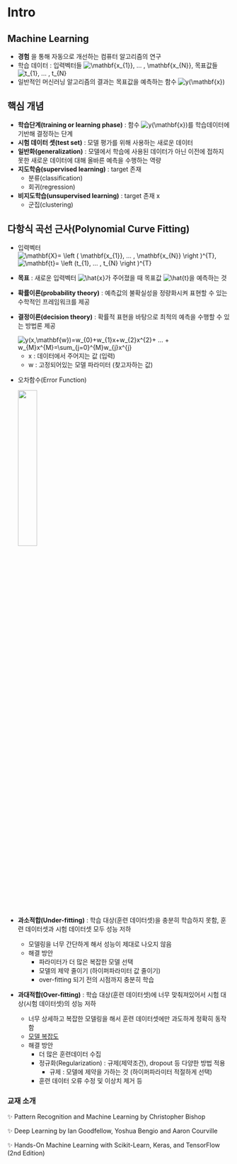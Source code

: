 # Intro


## Machine Learning
+ **경험** 을 통해 자동으로 개선하는 컴퓨터 알고리즘의 연구
+ 학습 데이터 : 입력벡터들 <img src="https://latex.codecogs.com/gif.latex?\mathbf{x_{1}},&space;...&space;,&space;\mathbf{x_{N}}" title="\mathbf{x_{1}}, ... , \mathbf{x_{N}}" />, 목표값들 <img src="https://latex.codecogs.com/gif.latex?t_{1},&space;...&space;,&space;t_{N}" title="t_{1}, ... , t_{N}" />   
+ 일반적인 머신러닝 알고리즘의 결과는 목표값을 예측하는 함수 <img src="https://latex.codecogs.com/gif.latex?y(\mathbf{x})" title="y(\mathbf{x})" />    

## 핵심 개념
+ **학습단계(training or learning phase)** : 함수 <img src="https://latex.codecogs.com/gif.latex?y(\mathbf{x})" title="y(\mathbf{x})" />를 학습데이터에 기반해 결정하는 단계
+ **시험 데이터 셋(test set)** : 모델 평가를 위해 사용하는 새로운 데이터
+ **일반화(generalization)** : 모델에서 학습에 사용된 데이터가 아닌 이전에 접하지 못한 새로운 데이터에 대해 올바른 예측을 수행하는 역량
+ **지도학슴(supervised learning)** : target 존재
   + 분류(classification)
   + 회귀(regression)
+ **비지도학습(unsupervised learning)** : target 존재 x
   + 군집(clustering)
   
   
## 다항식 곡선 근사(Polynomial Curve Fitting)
+ 입력벡터 <img src="https://latex.codecogs.com/gif.latex?\mathbf{X}=&space;\left&space;(&space;\mathbf{x_{1}},&space;...&space;,&space;\mathbf{x_{N}}&space;\right&space;)^{T}" title="\mathbf{X}= \left ( \mathbf{x_{1}}, ... , \mathbf{x_{N}} \right )^{T}" />, <img src="https://latex.codecogs.com/gif.latex?\mathbf{t}=&space;\left&space;(t_{1},&space;...&space;,&space;t_{N}&space;\right&space;)^{T}" title="\mathbf{t}= \left (t_{1}, ... , t_{N} \right )^{T}" />   
+ **목표** : 새로운 입력벡터 <img src="https://latex.codecogs.com/gif.latex?\hat{x}" title="\hat{x}" />가 주어졌을 때 목표값 <img src="https://latex.codecogs.com/gif.latex?\hat{t}" title="\hat{t}" />을 예측하는 것
+ **확률이론(probability theory)** : 예측값의 불확실성을 정량화시켜 표현할 수 있는 수학적인 프레임워크를 제공
+ **결정이론(decision theory)** : 확률적 표현을 바탕으로 최적의 예측을 수행할 수 있는 방법론 제공
   
   
  <img src="https://latex.codecogs.com/gif.latex?y(x,\mathbf{w})=w_{0}&plus;w_{1}x&plus;w_{2}x^{2}&plus;&space;...&space;&plus;&space;w_{M}x^{M}=\sum_{j=0}^{M}w_{j}x^{j}" title="y(x,\mathbf{w})=w_{0}+w_{1}x+w_{2}x^{2}+ ... + w_{M}x^{M}=\sum_{j=0}^{M}w_{j}x^{j}" />   
  
   + x : 데이터에서 주어지는 값 (입력)
   + w : 고정되어있는 모델 파라미터 (찾고자하는 값)
   
+ 오차함수(Error Function)   

  <img src="https://user-images.githubusercontent.com/72974863/103495499-50994580-4e7e-11eb-9b91-11f19ecfd285.png" width="30%" height="30%">   
  
+ **과소적합(Under-fitting)** : 학습 대상(훈련 데이터셋)을 충분히 학습하지 못함, 훈련 데이터셋과 시험 데이터셋 모두 성능 저하
   + 모델링을 너무 간단하게 해서 성능이 제대로 나오지 않음
   + 해결 방안 
      + 파라미터가 더 많은 복잡한 모델 선택
      + 모델의 제약 줄이기 (하이퍼파라미터 값 줄이기)
      + over-fitting 되기 전의 시점까지 충분히 학습
   
+ **과대적합(Over-fitting)** : 학습 대상(훈련 데이터셋)에 너무 맞춰져있어서 시험 대상(시험 데이터셋)의 성능 저하 
   + 너무 상세하고 복잡한 모델링을 해서 훈련 데이터셋에만 과도하게 정확히 동작함
   + [모델 복잡도](https://ko.d2l.ai/chapter_deep-learning-basics/underfit-overfit.html)
   + 해결 방안 
      + 더 많은 훈련데이터 수집
      + 정규화(Regularization) : 규제(제약조건), dropout 등 다양한 방법 적용
         + 규제 : 모델에 제약을 가하는 것 (하이퍼파라미터 적절하게 선택)
      + 훈련 데이터 오류 수정 및 이상치 제거 등
   
### 교재 소개
✨ Pattern Recognition and Machine Learning by Christopher Bishop   

✨ Deep Learning by Ian Goodfellow, Yoshua Bengio and Aaron Courville   

✨ Hands-On Machine Learning with Scikit-Learn, Keras, and TensorFlow (2nd Edition)   
